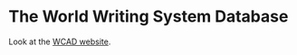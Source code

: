 #  The World Writing System Database

Look at the [WCAD website](https://agricolamz.github.io/wwsd/).
